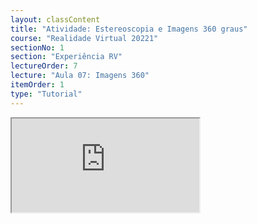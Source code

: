 ```yaml
---
layout: classContent
title: "Atividade: Estereoscopia e Imagens 360 graus"
course: "Realidade Virtual 20221"
sectionNo: 1
section: "Experiência RV"
lectureOrder: 7
lecture: "Aula 07: Imagens 360"
itemOrder: 1
type: "Tutorial"
---
```


<iframe src="https://docs.google.com/document/d/e/2PACX-1vT8TeSbdG8b0gdc3uxvLyMZklV_ZZDxm79Vh6SVH6OP0mpktXyOIbc5Pn8-J6yeuJ_NCmh4uAwSiUD8/pub?embedded=true"></iframe>